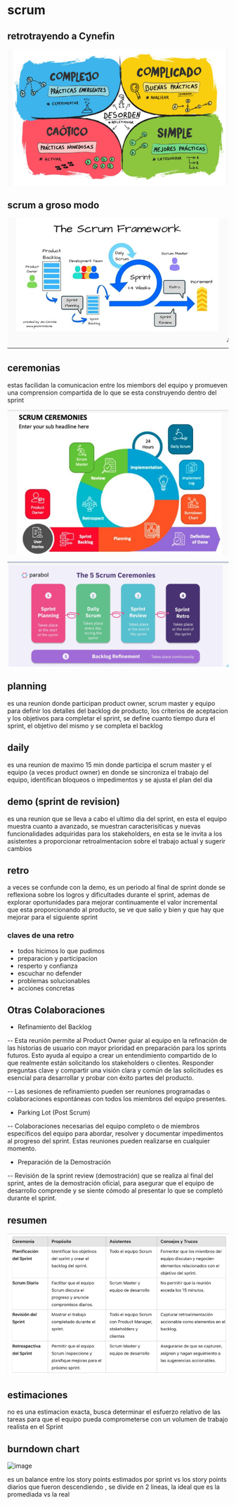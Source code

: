 # scrum

## retrotrayendo a Cynefin

![alt text](image-3.png)

## scrum a groso modo

![alt text](image-4.png)

## ceremonias

estas facilidan la comunicacion entre los miembors del equipo y promueven una comprension compartida de lo que se esta construyendo dentro del sprint

![alt text](image-5.png)

![alt text](image-6.png)


## planning

es una reunion donde participan product owner, scrum master y equipo para definir los detalles del backlog de producto, los criterios de aceptacion y los objetivos para completar el sprint, se define cuanto tiempo dura el sprint, el objetivo del mismo y se completa el backlog

## daily

es una reunion de maximo 15 min donde participa el scrum master y el equipo (a veces product owner) en donde se sincroniza el trabajo del equipo, identifican bloqueos o impedimentos y se ajusta el plan del dia

## demo (sprint de revision)

es una reunion que se lleva a cabo el ultimo dia del sprint, en esta el equipo muestra cuanto a avanzado, se muestran caracterisiticas y nuevas funcionalidades adquiridas para los stakeholders, en esta se le invita a los asistentes a proporcionar retroalmentacion sobre el trabajo actual y sugerir cambios

## retro

a veces se confunde con la demo, es un periodo al final de sprint donde se reflexiona sobre los logros y dificultades durante el sprint, ademas de explorar oportunidades para mejorar continuamente el valor incremental que esta proporcionando al producto, se ve que salio y bien y que hay que mejorar para el siguiente sprint

### claves de una retro

- todos hicimos lo que pudimos
- preparacion y participacion
- resperto y confianza
- escuchar no defender
- problemas solucionables
- acciones concretas

## Otras Colaboraciones

- Refinamiento del Backlog

-- Esta reunión permite al Product Owner guiar al equipo en la refinación de las historias de usuario con mayor prioridad en preparación para los sprints futuros. Esto ayuda al equipo a crear un entendimiento compartido de lo que realmente están solicitando los stakeholders o clientes. Responder preguntas clave y compartir una visión clara y común de las solicitudes es esencial para desarrollar y probar con éxito partes del producto.

-- Las sesiones de refinamiento pueden ser reuniones programadas o colaboraciones espontáneas con todos los miembros del equipo presentes.

- Parking Lot (Post Scrum)

-- Colaboraciones necesarias del equipo completo o de miembros específicos del equipo para abordar, resolver y documentar impedimentos al progreso del sprint. Estas reuniones pueden realizarse en cualquier momento.

- Preparación de la Demostración

-- Revisión de la sprint review (demostración) que se realiza al final del sprint, antes de la demostración oficial, para asegurar que el equipo de desarrollo comprende y se siente cómodo al presentar lo que se completó durante el sprint.

## resumen

![alt text](image-7.png)

## estimaciones

no es una estimacion exacta, busca determinar el esfuerzo relativo de las tareas para que el equipo pueda comprometerse con un volumen de trabajo realista en el Sprint

## burndown chart

![image](https://github.com/user-attachments/assets/6d576c5e-991a-456e-91c5-e45c23687e17)

es un balance entre los story points estimados por sprint vs los story points diarios que fueron descendiendo , se divide en 2 lineas, la ideal que es la promediada vs la real
